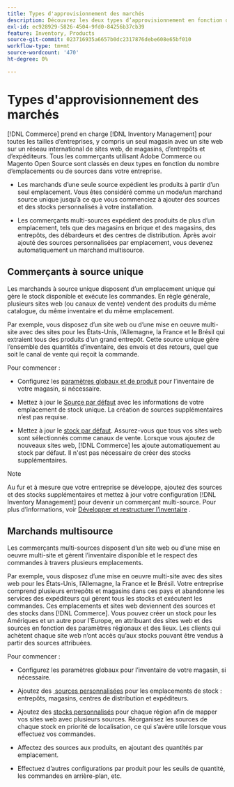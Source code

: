 ```yaml
---
title: Types d'approvisionnement des marchés
description: Découvrez les deux types d’approvisionnement en fonction du nombre d’emplacements ou de sources dans votre entreprise.
exl-id: ec928929-5826-4504-9fd0-84256b37cb39
feature: Inventory, Products
source-git-commit: 023716935a6657b0dc2317876debe608e65bf010
workflow-type: tm+mt
source-wordcount: '470'
ht-degree: 0%

---
```


# Types d&#39;approvisionnement des marchés

[!DNL Commerce] prend en charge [!DNL Inventory Management] pour toutes les tailles d’entreprises, y compris un seul magasin avec un site web sur un réseau international de sites web, de magasins, d’entrepôts et d’expéditeurs. Tous les commerçants utilisant Adobe Commerce ou Magento Open Source sont classés en deux types en fonction du nombre d’emplacements ou de sources dans votre entreprise.

- Les marchands d’une seule source expédient les produits à partir d’un seul emplacement. Vous êtes considéré comme un mode/un marchand source unique jusqu’à ce que vous commenciez à ajouter des sources et des stocks personnalisés à votre installation.

- Les commerçants multi-sources expédient des produits de plus d’un emplacement, tels que des magasins en brique et des magasins, des entrepôts, des débardeurs et des centres de distribution. Après avoir ajouté des sources personnalisées par emplacement, vous devenez automatiquement un marchand multisource.

## Commerçants à source unique

Les marchands à source unique disposent d’un emplacement unique qui gère le stock disponible et exécute les commandes. En règle générale, plusieurs sites web (ou canaux de vente) vendent des produits du même catalogue, du même inventaire et du même emplacement.

Par exemple, vous disposez d’un site web ou d’une mise en oeuvre multi-site avec des sites pour les États-Unis, l’Allemagne, la France et le Brésil qui extraient tous des produits d’un grand entrepôt. Cette source unique gère l’ensemble des quantités d’inventaire, des envois et des retours, quel que soit le canal de vente qui reçoit la commande.

Pour commencer :

- Configurez les [paramètres globaux et de produit](configuration.md) pour l’inventaire de votre magasin, si nécessaire.

- Mettez à jour le [Source par défaut](sources-manage.md) avec les informations de votre emplacement de stock unique. La création de sources supplémentaires n’est pas requise.

- Mettez à jour le [stock par défaut](stocks-manage.md). Assurez-vous que tous vos sites web sont sélectionnés comme canaux de vente. Lorsque vous ajoutez de nouveaux sites web, [!DNL Commerce] les ajoute automatiquement au stock par défaut. Il n&#39;est pas nécessaire de créer des stocks supplémentaires.

>[!NOTE]
>
>Au fur et à mesure que votre entreprise se développe, ajoutez des sources et des stocks supplémentaires et mettez à jour votre configuration [!DNL Inventory Management] pour devenir un commerçant multi-source. Pour plus d’informations, voir [Développer et restructurer l’inventaire](expand-restructure.md) .

## Marchands multisource

Les commerçants multi-sources disposent d’un site web ou d’une mise en oeuvre multi-site et gèrent l’inventaire disponible et le respect des commandes à travers plusieurs emplacements.

Par exemple, vous disposez d’une mise en oeuvre multi-site avec des sites web pour les États-Unis, l’Allemagne, la France et le Brésil. Votre entreprise comprend plusieurs entrepôts et magasins dans ces pays et abandonne les services des expéditeurs qui gèrent tous les stocks et exécutent les commandes. Ces emplacements et sites web deviennent des sources et des stocks dans [!DNL Commerce]. Vous pouvez créer un stock pour les Amériques et un autre pour l&#39;Europe, en attribuant des sites web et des sources en fonction des paramètres régionaux et des lieux. Les clients qui achètent chaque site web n’ont accès qu’aux stocks pouvant être vendus à partir des sources attribuées.

Pour commencer :

- Configurez les paramètres globaux pour l’inventaire de votre magasin, si nécessaire.

- Ajoutez des [&#x200B; sources personnalisées](sources-add.md) pour les emplacements de stock : entrepôts, magasins, centres de distribution et expéditeurs.

- Ajoutez des [stocks personnalisés](stocks-add.md) pour chaque région afin de mapper vos sites web avec plusieurs sources. Réorganisez les sources de chaque stock en priorité de localisation, ce qui s’avère utile lorsque vous effectuez vos commandes.

- Affectez des sources aux produits, en ajoutant des quantités par emplacement.

- Effectuez d’autres configurations par produit pour les seuils de quantité, les commandes en arrière-plan, etc.
